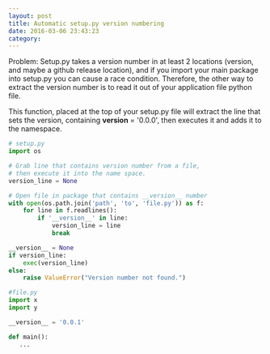 ```yaml
---
layout: post
title: Automatic setup.py version numbering
date: 2016-03-06 23:43:23
category: 
---
```


Problem: Setup.py takes a version number in at least 2 locations (version, and maybe a github release location), and if you import your main package into setup.py you can cause a race condition.  Therefore, the other way to extract the version number is to read it out of your application file python file.

This function, placed at the top of your setup.py file will extract the line that sets the version, containing __version__ = '0.0.0', then executes it and adds it to the namespace.


```python
# setup.py
import os

# Grab line that contains version number from a file,
# then execute it into the name space.
version_line = None

# Open file in package that contains __version__ number
with open(os.path.join('path', 'to', 'file.py')) as f:
    for line in f.readlines():
        if '__version__' in line:
            version_line = line
            break

__version__ = None
if version_line:
    exec(version_line)
else:
    raise ValueError("Version number not found.")
```

```python
#file.py
import x
import y

__version__ = '0.0.1'

def main():
   ...
```
